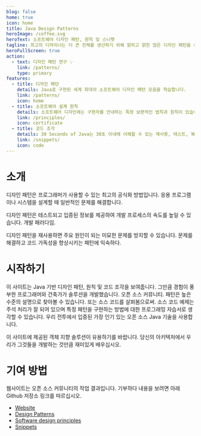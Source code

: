 ```yaml
---
blog: false
home: true
icon: home
title: Java Design Patterns
heroImage: /coffee.svg
heroText: 소프트웨어 디자인 패턴, 원칙 및 스니펫
tagline: 최고의 디자이너는 더 큰 전체를 생산하기 위해 얽히고 얽힌 많은 디자인 패턴을 사용할 것입니다. --Erich Gamma
heroFullScreen: true
action:
  - text: 디자인 패턴 연구 💡
    link: /patterns/
    type: primary
features:
  - title: 디자인 패턴
    details: Java로 구현된 세계 최대의 소프트웨어 디자인 패턴 모음을 학습합니다.
    link: /patterns/
    icon: home
  - title: 소프트웨어 설계 원칙
    details: 소프트웨어 디자인에는 구현자를 안내하는 특정 보편적인 법칙과 원칙이 있습니다.
    link: /principles/
    icon: certificate
  - title: 코드 조각
    details: 30 Seconds of Java는 30초 이내에 이해할 수 있는 재사용, 테스트, 복사-붙여넣기 가능한 Java 17 호환 코드 조각 모음입니다.
    link: /snippets/
    icon: code
---
```


# 소개

디자인 패턴은 프로그래머가 사용할 수 있는 최고의 공식화 방법입니다.
응용 프로그램이나 시스템을 설계할 때 일반적인 문제를 해결합니다.

디자인 패턴은 테스트되고 입증된 정보를 제공하여 개발 프로세스의 속도를 높일 수 있습니다.
개발 패러다임.

디자인 패턴을 재사용하면 주요 원인이 되는 미묘한 문제를 방지할 수 있습니다.
문제를 해결하고 코드 가독성을 향상시키는
패턴에 익숙하다.

# 시작하기

이 사이트는 Java 기반 디자인 패턴, 원칙 및 코드 조각을 보여줍니다. 그만큼
경험이 풍부한 프로그래머와 건축가가 솔루션을 개발했습니다.
오픈 소스 커뮤니티. 패턴은 높은 수준의 설명으로 찾아볼 수 있습니다.
또는 소스 코드를 살펴봄으로써. 소스 코드 예제는 주석 처리가 잘 되어 있으며
특정 패턴을 구현하는 방법에 대한 프로그래밍 자습서로 생각할 수 있습니다. 우리
전투에서 입증된 가장 인기 있는 오픈 소스 Java 기술을 사용합니다.

이 사이트에 제공된 객체 지향 솔루션이 유용하기를 바랍니다.
당신의 아키텍처에서 우리가 그것들을 개발하는 것만큼 재미있게 배우십시오.

# 기여 방법

웹사이트는 오픈 소스 커뮤니티의 작업 결과입니다. 기부하다
내용을 보려면 아래 Github 저장소 링크를 따르십시오.

- [Website](https://github.com/iluwatar/java-design-patterns-vuepress-web)
- [Design Patterns](https://github.com/iluwatar/java-design-patterns)
- [Software design principles](https://github.com/iluwatar/programming-principles)
- [Snippets](https://github.com/iluwatar/30-seconds-of-java)
